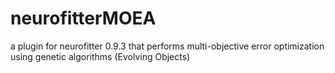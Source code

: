 neurofitterMOEA
===============

a plugin for neurofitter 0.9.3 that performs multi-objective error optimization using genetic algorithms (Evolving Objects)